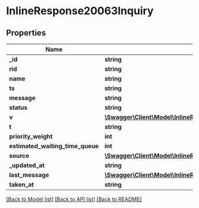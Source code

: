 # InlineResponse20063Inquiry

## Properties
Name | Type | Description | Notes
------------ | ------------- | ------------- | -------------
**_id** | **string** |  | [optional] 
**rid** | **string** |  | [optional] 
**name** | **string** |  | [optional] 
**ts** | **string** |  | [optional] 
**message** | **string** |  | [optional] 
**status** | **string** |  | [optional] 
**v** | [**\Swagger\Client\Model\InlineResponse20063InquiryV**](InlineResponse20063InquiryV.md) |  | [optional] 
**t** | **string** |  | [optional] 
**priority_weight** | **int** |  | [optional] 
**estimated_waiting_time_queue** | **int** |  | [optional] 
**source** | [**\Swagger\Client\Model\InlineResponse20010ContactVisitorSource**](InlineResponse20010ContactVisitorSource.md) |  | [optional] 
**_updated_at** | **string** |  | [optional] 
**last_message** | [**\Swagger\Client\Model\InlineResponse20063InquiryLastMessage**](InlineResponse20063InquiryLastMessage.md) |  | [optional] 
**taken_at** | **string** |  | [optional] 

[[Back to Model list]](../../README.md#documentation-for-models) [[Back to API list]](../../README.md#documentation-for-api-endpoints) [[Back to README]](../../README.md)

